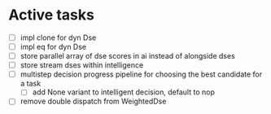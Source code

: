 # Active tasks

* [ ] impl clone for dyn Dse
* [ ] impl eq for dyn Dse
* [ ] store parallel array of dse scores in ai instead of alongside dses
* [ ] store stream dses within intelligence
* [ ] multistep decision progress pipeline for choosing the best candidate for a task
    * [ ] add None variant to intelligent decision, default to nop
* [ ] remove double dispatch from WeightedDse
